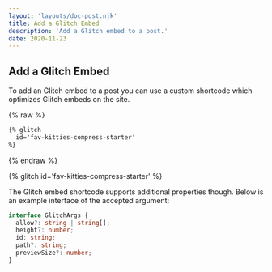 ```yaml
---
layout: 'layouts/doc-post.njk'
title: Add a Glitch Embed
description: 'Add a Glitch embed to a post.'
date: 2020-11-23
---
```


## Add a Glitch Embed

To add an Glitch embed to a post you can use a custom shortcode which optimizes
Glitch embeds on the site.

{% raw %}

```md
{% glitch
  id='fav-kitties-compress-starter'
%}
```

{% endraw %}

{% glitch
  id='fav-kitties-compress-starter'
%}

The Glitch embed shortcode supports additional properties though. Below is an
example interface of the accepted argument:

```typescript
interface GlitchArgs {
  allow?: string | string[];
  height?: number;
  id: string;
  path?: string;
  previewSize?: number;
}
```

